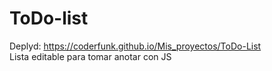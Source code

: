# ToDo-list
Deplyd: https://coderfunk.github.io/Mis_proyectos/ToDo-List <br>
Lista editable para tomar anotar con JS
